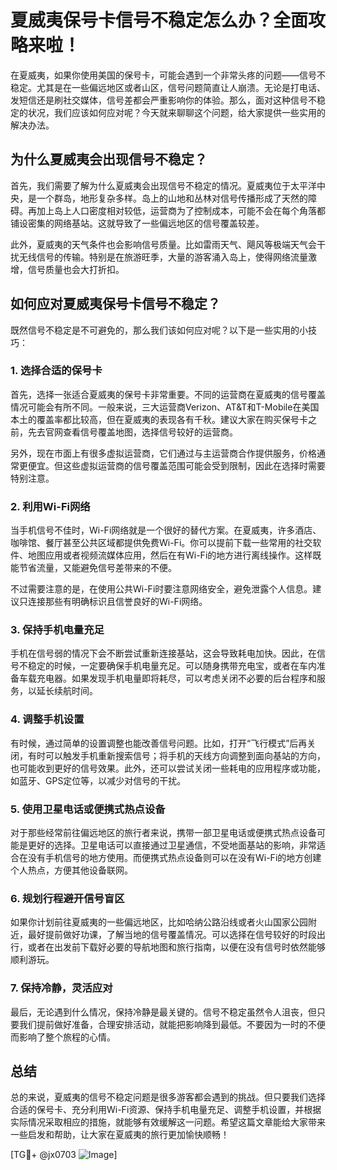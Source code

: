 # 夏威夷保号卡信号不稳定怎么办？全面攻略来啦！

在夏威夷，如果你使用美国的保号卡，可能会遇到一个非常头疼的问题——信号不稳定。尤其是在一些偏远地区或者山区，信号问题简直让人崩溃。无论是打电话、发短信还是刷社交媒体，信号差都会严重影响你的体验。那么，面对这种信号不稳定的状况，我们应该如何应对呢？今天就来聊聊这个问题，给大家提供一些实用的解决办法。

## 为什么夏威夷会出现信号不稳定？

首先，我们需要了解为什么夏威夷会出现信号不稳定的情况。夏威夷位于太平洋中央，是一个群岛，地形复杂多样。岛上的山地和丛林对信号传播形成了天然的障碍。再加上岛上人口密度相对较低，运营商为了控制成本，可能不会在每个角落都铺设密集的网络基站。这就导致了一些偏远地区的信号覆盖较差。

此外，夏威夷的天气条件也会影响信号质量。比如雷雨天气、飓风等极端天气会干扰无线信号的传输。特别是在旅游旺季，大量的游客涌入岛上，使得网络流量激增，信号质量也会大打折扣。

## 如何应对夏威夷保号卡信号不稳定？

既然信号不稳定是不可避免的，那么我们该如何应对呢？以下是一些实用的小技巧：

### 1. **选择合适的保号卡**

首先，选择一张适合夏威夷的保号卡非常重要。不同的运营商在夏威夷的信号覆盖情况可能会有所不同。一般来说，三大运营商Verizon、AT&T和T-Mobile在美国本土的覆盖率都比较高，但在夏威夷的表现各有千秋。建议大家在购买保号卡之前，先去官网查看信号覆盖地图，选择信号较好的运营商。

另外，现在市面上有很多虚拟运营商，它们通过与主运营商合作提供服务，价格通常更便宜。但这些虚拟运营商的信号覆盖范围可能会受到限制，因此在选择时需要特别注意。

### 2. **利用Wi-Fi网络**

当手机信号不佳时，Wi-Fi网络就是一个很好的替代方案。在夏威夷，许多酒店、咖啡馆、餐厅甚至公共区域都提供免费Wi-Fi。你可以提前下载一些常用的社交软件、地图应用或者视频流媒体应用，然后在有Wi-Fi的地方进行离线操作。这样既能节省流量，又能避免信号差带来的不便。

不过需要注意的是，在使用公共Wi-Fi时要注意网络安全，避免泄露个人信息。建议只连接那些有明确标识且信誉良好的Wi-Fi网络。

### 3. **保持手机电量充足**

手机在信号弱的情况下会不断尝试重新连接基站，这会导致耗电加快。因此，在信号不稳定的时候，一定要确保手机电量充足。可以随身携带充电宝，或者在车内准备车载充电器。如果发现手机电量即将耗尽，可以考虑关闭不必要的后台程序和服务，以延长续航时间。

### 4. **调整手机设置**

有时候，通过简单的设置调整也能改善信号问题。比如，打开“飞行模式”后再关闭，有时可以触发手机重新搜索信号；将手机的天线方向调整到面向基站的方向，也可能收到更好的信号效果。此外，还可以尝试关闭一些耗电的应用程序或功能，如蓝牙、GPS定位等，以减少对信号的干扰。

### 5. **使用卫星电话或便携式热点设备**

对于那些经常前往偏远地区的旅行者来说，携带一部卫星电话或便携式热点设备可能是更好的选择。卫星电话可以直接通过卫星通信，不受地面基站的影响，非常适合在没有手机信号的地方使用。而便携式热点设备则可以在没有Wi-Fi的地方创建个人热点，方便其他设备联网。

### 6. **规划行程避开信号盲区**

如果你计划前往夏威夷的一些偏远地区，比如哈纳公路沿线或者火山国家公园附近，最好提前做好功课，了解当地的信号覆盖情况。可以选择在信号较好的时段出行，或者在出发前下载好必要的导航地图和旅行指南，以便在没有信号时依然能够顺利游玩。

### 7. **保持冷静，灵活应对**

最后，无论遇到什么情况，保持冷静是最关键的。信号不稳定虽然令人沮丧，但只要我们提前做好准备，合理安排活动，就能把影响降到最低。不要因为一时的不便而影响了整个旅程的心情。

## 总结

总的来说，夏威夷的信号不稳定问题是很多游客都会遇到的挑战。但只要我们选择合适的保号卡、充分利用Wi-Fi资源、保持手机电量充足、调整手机设置，并根据实际情况采取相应的措施，就能够有效缓解这一问题。希望这篇文章能给大家带来一些启发和帮助，让大家在夏威夷的旅行更加愉快顺畅！

[TG💪+ @jx0703 ![Image](https://github.com/user-attachments/assets/dbca1d08-cadb-493c-b0ec-ad6f7a83f270)]